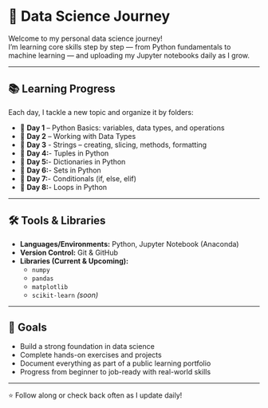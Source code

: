 # 🧠 Data Science Journey

Welcome to my personal data science journey!  
I’m learning core skills step by step — from Python fundamentals to machine learning — and uploading my Jupyter notebooks daily as I grow.

---

## 📚 Learning Progress

Each day, I tackle a new topic and organize it by folders:

- 📁 **Day 1** – Python Basics: variables, data types, and operations  
- 📁 **Day 2** – Working with Data Types  
- 📁 **Day 3** - Strings – creating, slicing, methods, formatting
- 📁 **Day 4:**- Tuples in Python  
- 📁 **Day 5:**- Dictionaries in Python
- 📁 **Day 6:**- Sets in Python
- 📁 **Day 7:**- Conditionals (if, else, elif)
- 📁 **Day 8:**- Loops in Python
---

## 🛠 Tools & Libraries

- **Languages/Environments:** Python, Jupyter Notebook (Anaconda)
- **Version Control:** Git & GitHub
- **Libraries (Current & Upcoming):**
  - `numpy`
  - `pandas`
  - `matplotlib`
  - `scikit-learn` *(soon)*

---

## 🎯 Goals

- Build a strong foundation in data science
- Complete hands-on exercises and projects
- Document everything as part of a public learning portfolio
- Progress from beginner to job-ready with real-world skills

---

⭐ Follow along or check back often as I update daily!
